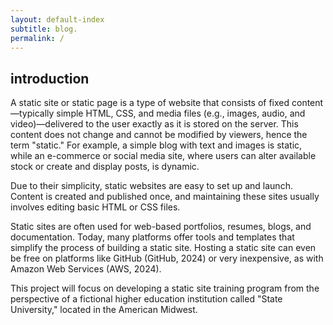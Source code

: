 ```yaml
---
layout: default-index
subtitle: blog.
permalink: /
---
```

<article class="pa3 pa4-ns mw7 center">
  <div>
    <h1 class="dark-gray f5 f4-l mt0">introduction</h1>
    <p class="f6 f5-l lh-copy">
      A static site or static page is a type of website that consists of fixed content—typically simple HTML, CSS, and media files (e.g., images, audio, and video)—delivered to the user exactly as it is stored on the server. This content does not change and cannot be modified by viewers, hence the term "static." For example, a simple blog with text and images is static, while an e-commerce or social media site, where users can alter available stock or create and display posts, is dynamic.
    </p>
    <p class="f6 f5-l lh-copy">
      Due to their simplicity, static websites are easy to set up and launch. Content is created and published once, and maintaining these sites usually involves editing basic HTML or CSS files.
    </p>
    <p class="f6 f5-l lh-copy">
     Static sites are often used for web-based portfolios, resumes, blogs, and documentation. Today, many platforms offer tools and templates that simplify the process of building a static site. Hosting a static site can even be free on platforms like GitHub (GitHub, 2024) or very inexpensive, as with Amazon Web Services (AWS, 2024).
    </p>
    <p class="f6 f5-l lh-copy">
     This project will focus on developing a static site training program from the perspective of a fictional higher education institution called "State University," located in the American Midwest.
    </p>
  </div>
</article>


